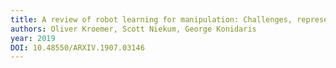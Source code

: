 ```yaml
---
title: A review of robot learning for manipulation: Challenges, representations, and algorithms
authors: Oliver Kroemer, Scott Niekum, George Konidaris
year: 2019
DOI: 10.48550/ARXIV.1907.03146
---
```


